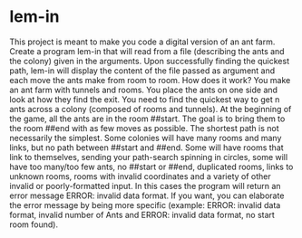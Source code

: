 # lem-in
This project is meant to make you code a digital version of an ant farm.  Create a program lem-in that will read from a file (describing the ants and the colony) given in the arguments.  Upon successfully finding the quickest path, lem-in will display the content of the file passed as argument and each move the ants make from room to room.  How does it work?      You make an ant farm with tunnels and rooms.     You place the ants on one side and look at how they find the exit.  You need to find the quickest way to get n ants across a colony (composed of rooms and tunnels).      At the beginning of the game, all the ants are in the room ##start. The goal is to bring them to the room ##end with as few moves as possible.     The shortest path is not necessarily the simplest.     Some colonies will have many rooms and many links, but no path between ##start and ##end.     Some will have rooms that link to themselves, sending your path-search spinning in circles, some will have too many/too few ants, no ##start or ##end, duplicated rooms, links to unknown rooms, rooms with invalid coordinates and a variety of other invalid or poorly-formatted input. In this cases the program will return an error message ERROR: invalid data format. If you want, you can elaborate the error message by being more specific (example: ERROR: invalid data format, invalid number of Ants and ERROR: invalid data format, no start room found).
